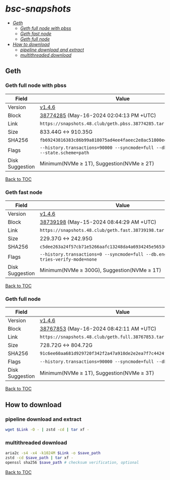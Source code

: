 # *bsc-snapshots*


- *[Geth](#geth)*
    - *[Geth full node with pbss](#geth-full-node-with-pbss)*
    - *[Geth fast node](#geth-fast-node)*
    - *[Geth full node](#geth-full-node)*
- *[How to download](#how-to-download)*
    - *[pipeline download and extract](#pipeline-download-and-extract)*
    - *[multithreaded download](#multithreaded-download)*

## Geth
### Geth full node with pbss

| Field |Value |
| --- | --- |
| Version | [v1.4.6](https://github.com/bnb-chain/bsc/releases/tag/v1.4.6) |
| Block | [38774285](https://bscscan.com/block/38774285) (May-16-2024 02:04:13 PM +UTC) |
| Link | `https://snapshots.48.club/geth.pbss.38774285.tar.zst` |
| Size | 833.44G <-> 910.35G |
| SHA256 | `fb69243816383c86b99a818075ad4ee4faeec2e8ac51800ee0df0aabc3337bba` |
| Flags | `--history.transactions=90000 --syncmode=full --db.engine=pebble --state.scheme=path` |
| Disk Suggestion | Minimum(NVMe ≥ 1T), Suggestion(NVMe ≥ 2T)|

[Back to TOC](#bsc-snapshots)

### Geth fast node

| Field |Value |
| --- | --- |
| Version | [v1.4.6](https://github.com/bnb-chain/bsc/releases/tag/v1.4.6) |
| Block | [38739198](https://bscscan.com/block/38739198) (May-15-2024 08:44:29 AM +UTC) |
| Link | `https://snapshots.48.club/geth.fast.38739198.tar.zst` |
| Size | 229.37G <-> 242.95G |
| SHA256 | `c5dee263a24f57cb71e5266aafc13248da4a6934245e565304c12334ad11e65b` |
| Flags | `--history.transactions=0 --syncmode=full --db.engine=pebble --tries-verify-mode=none` |
| Disk Suggestion | Minimum(NVMe ≥ 300G), Suggestion(NVMe ≥ 1T)|

[Back to TOC](#bsc-snapshots)

### Geth full node

| Field |Value |
| --- | --- |
| Version | [v1.4.6](https://github.com/bnb-chain/bsc/releases/tag/v1.4.6) |
| Block | [38767853](https://bscscan.com/block/38767853) (May-16-2024 08:42:11 AM +UTC) |
| Link | `https://snapshots.48.club/geth.full.38767853.tar.zst` |
| Size | 728.72G <-> 804.72G |
| SHA256 | `91c6ee60aa681d929720f342f2a47a910de2e2ea7f7c4424fc7944c7a5d2ceb5` |
| Flags | `--history.transactions=90000 --syncmode=full --db.engine=pebble` |
| Disk Suggestion | Minimum(NVMe ≥ 1T), Suggestion(NVMe ≥ 3T)|

[Back to TOC](#bsc-snapshots)

## How to download
### pipeline download and extract

```bash
wget $Link -O - | zstd -cd | tar xf -
```

### multithreaded download

```bash
aria2c -s4 -x4 -k1024M $Link -o $save_path
zstd -cd $save_path | tar xf -
openssl sha256 $save_path # checksum verification, optional
```

[Back to TOC](#bsc-snapshots)
